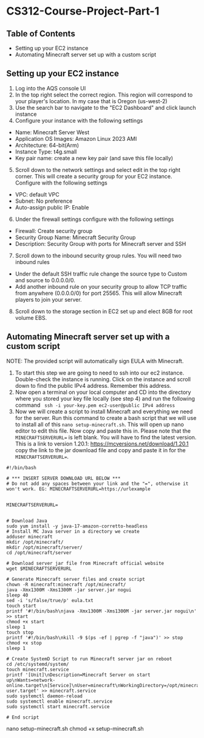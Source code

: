 # CS312-Course-Project-Part-1

## Table of Contents
* Setting up your EC2 instance
* Automating Minecraft server set up with a custom script

## Setting up your EC2 instance
1. Log into the AQS console UI
2. In the top right select the correct region. This region will correspond to your player's location. In my case that is Oregon (us-west-2)
3. Use the search bar to navigate to the "EC2 Dashboard" and click launch instance
4. Configure your instance with the following settings
  * Name: Minecraft Server West
  * Application OS Images: Amazon Linux 2023 AMI
  * Architecture: 64-bit(Arm)
  * Instance Type: t4g.small
  * Key pair name: create a new key pair (and save this file locally)
5. Scroll down to the network settings and select edit in the top right corner. This will create a security group for your EC2 instance. Configure with the following settings
  * VPC: default VPC
  * Subnet: No preference
  * Auto-assign public IP: Enable
6. Under the firewall settings configure with the following settings
  * Firewall: Create security group
  * Security Group Name: Minecraft Security Group
  * Description: Security Group with ports for Minecraft server and SSH
7. Scroll down to the inbound security group rules. You will need two inbound rules
  * Under the default SSH traffic rule change the source type to Custom and source to 0.0.0.0/0.
  * Add another inbound rule on your security group to allow TCP traffic from anywhere (0.0.0.0/0) for port 25565. This will allow Minecraft players to join your server.
8. Scroll down to the storage section in EC2 set up and elect 8GB for root volume EBS.

## Automating Minecraft server set up with a custom script
NOTE: The provided script will automatically sign EULA with Minecraft. 

1. To start this step we are going to need to ssh into our ec2 instance. Double-check the instance is running. Click on the instance and scroll down to find the public IPv4 address. Remember this address.
2. Now open a terminal on your local computer and CD into the directory where you stored your key file locally (see step 4) and run the following command
``` ssh -i your-key.pem ec2-user@public IPv4 address```
3. Now we will create a script to install Minecraft and everything we need for the server. Run this command to create a bash script that we will use to install all of this ```nano setup-minecraft.sh```. This will open up nano editor to edit this file. Now copy and paste this in. Please note that the ```MINECRAFTSERVERURL=``` is left blank. You will have to find the latest version. This is a link to version 1.20.1: https://mcversions.net/download/1.20.1 copy the link to the jar download file and copy and paste it in for the ```MINECRAFTSERVERURL=```. 
```
#!/bin/bash

# *** INSERT SERVER DOWNLOAD URL BELOW ***
# Do not add any spaces between your link and the "=", otherwise it won't work. EG: MINECRAFTSERVERURL=https://urlexample


MINECRAFTSERVERURL=


# Download Java
sudo yum install -y java-17-amazon-corretto-headless
# Install MC Java server in a directory we create
adduser minecraft
mkdir /opt/minecraft/
mkdir /opt/minecraft/server/
cd /opt/minecraft/server

# Download server jar file from Minecraft official website
wget $MINECRAFTSERVERURL

# Generate Minecraft server files and create script
chown -R minecraft:minecraft /opt/minecraft/
java -Xmx1300M -Xms1300M -jar server.jar nogui
sleep 40
sed -i 's/false/true/p' eula.txt
touch start
printf '#!/bin/bash\njava -Xmx1300M -Xms1300M -jar server.jar nogui\n' >> start
chmod +x start
sleep 1
touch stop
printf '#!/bin/bash\nkill -9 $(ps -ef | pgrep -f "java")' >> stop
chmod +x stop
sleep 1

# Create SystemD Script to run Minecraft server jar on reboot
cd /etc/systemd/system/
touch minecraft.service
printf '[Unit]\nDescription=Minecraft Server on start up\nWants=network-online.target\n[Service]\nUser=minecraft\nWorkingDirectory=/opt/minecraft/server\nExecStart=/opt/minecraft/server/start\nStandardInput=null\n[Install]\nWantedBy=multi-user.target' >> minecraft.service
sudo systemctl daemon-reload
sudo systemctl enable minecraft.service
sudo systemctl start minecraft.service

# End script
```




nano setup-minecraft.sh
chmod +x setup-minecraft.sh
